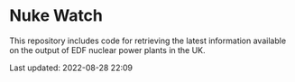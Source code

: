 # Nuke Watch

This repository includes code for retrieving the latest information available on the output of EDF nuclear power plants in the UK.

Last updated: 2022-08-28 22:09